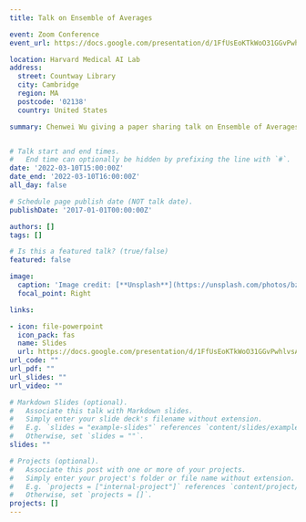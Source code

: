 ```yaml
---
title: Talk on Ensemble of Averages

event: Zoom Conference
event_url: https://docs.google.com/presentation/d/1FfUsEoKTkWoO31GGvPwhlvsAkJ_dGrFh-YvUxxfN4Ps/edit?usp=sharing

location: Harvard Medical AI Lab
address:
  street: Countway Library
  city: Cambridge
  region: MA
  postcode: '02138'
  country: United States

summary: Chenwei Wu giving a paper sharing talk on Ensemble of Averages.


# Talk start and end times.
#   End time can optionally be hidden by prefixing the line with `#`.
date: '2022-03-10T15:00:00Z'
date_end: '2022-03-10T16:00:00Z'
all_day: false

# Schedule page publish date (NOT talk date).
publishDate: '2017-01-01T00:00:00Z'

authors: []
tags: []

# Is this a featured talk? (true/false)
featured: false

image:
  caption: 'Image credit: [**Unsplash**](https://unsplash.com/photos/bzdhc5b3Bxs)'
  focal_point: Right

links:

- icon: file-powerpoint
  icon_pack: fas
  name: Slides
  url: https://docs.google.com/presentation/d/1FfUsEoKTkWoO31GGvPwhlvsAkJ_dGrFh-YvUxxfN4Ps/edit?usp=sharing
url_code: ""
url_pdf: ""
url_slides: ""
url_video: ""

# Markdown Slides (optional).
#   Associate this talk with Markdown slides.
#   Simply enter your slide deck's filename without extension.
#   E.g. `slides = "example-slides"` references `content/slides/example-slides.md`.
#   Otherwise, set `slides = ""`.
slides: ""

# Projects (optional).
#   Associate this post with one or more of your projects.
#   Simply enter your project's folder or file name without extension.
#   E.g. `projects = ["internal-project"]` references `content/project/deep-learning/index.md`.
#   Otherwise, set `projects = []`.
projects: []
---
```



